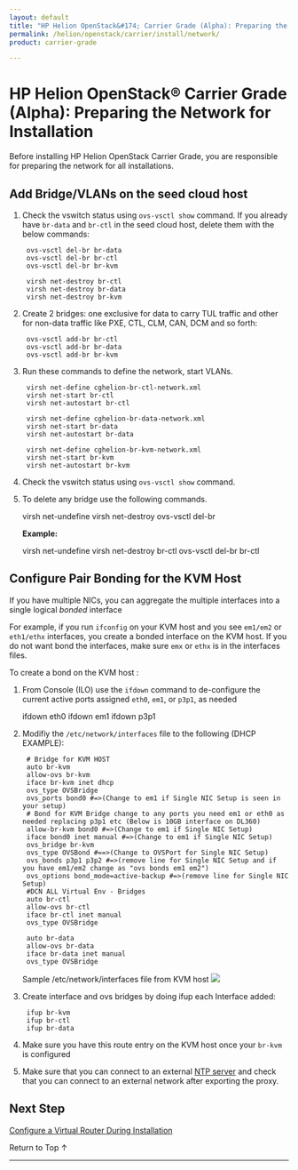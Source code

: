 ```yaml
---
layout: default
title: "HP Helion OpenStack&#174; Carrier Grade (Alpha): Preparing the Network for Installation"
permalink: /helion/openstack/carrier/install/network/
product: carrier-grade

---
```

<!--UNDER REVISION-->


<script>

function PageRefresh {
onLoad="window.refresh"
}

PageRefresh();

</script>

# HP Helion OpenStack&#174; Carrier Grade (Alpha): Preparing the Network for Installation 

Before installing HP Helion OpenStack Carrier Grade, you are responsible for preparing the network for all installations. 

## Add Bridge/VLANs on the seed cloud host

1. Check the vswitch status using `ovs-vsctl show` command. If you already have `br-data` and `br-ctl` in the seed cloud host, delete them with the below commands:

		ovs-vsctl del-br br-data
		ovs-vsctl del-br br-ctl
		ovs-vsctl del-br br-kvm

		virsh net-destroy br-ctl
		virsh net-destroy br-data
		virsh net-destroy br-kvm

2. Create 2 bridges: one exclusive for data to carry TUL traffic and other for non-data traffic like PXE, CTL, CLM, CAN, DCM and so forth: 

		ovs-vsctl add-br br-ctl
		ovs-vsctl add-br br-data
		ovs-vsctl add-br br-kvm

3. Run these commands to define the network, start VLANs. 

		virsh net-define cghelion-br-ctl-network.xml
		virsh net-start br-ctl
		virsh net-autostart br-ctl

		virsh net-define cghelion-br-data-network.xml
		virsh net-start br-data
		virsh net-autostart br-data

		virsh net-define cghelion-br-kvm-network.xml
		virsh net-start br-kvm
		virsh net-autostart br-kvm

4. Check the vswitch status using `ovs-vsctl show` command.

5. To delete any bridge use the following commands.

	virsh net-undefine <bridge-name>
	virsh net-destroy <bridge-name>
	ovs-vsctl del-br <bridge-name>

	**Example:**

	virsh net-undefine <br-ctl>
	virsh net-destroy br-ctl
	ovs-vsctl del-br br-ctl

## Configure Pair Bonding for the KVM Host

If you have multiple NICs, you can aggregate the multiple interfaces into a single logical *bonded* interface

For example, if you run `ifconfig` on your KVM host and you see `em1/em2` or `eth1/ethx` interfaces, you create a bonded interface on the KVM host. If you do not want bond the interfaces, make sure `emx` or `ethx` is in the interfaces files.

To create a bond on the KVM host :

1. From Console (ILO) use the `ifdown` command to de-configure the current active ports assigned `eth0`, `em1`, or `p3p1`, as needed

	ifdown eth0
	ifdown em1
	ifdown p3p1

2. Modifiy the `/etc/network/interfaces` file to the following (DHCP EXAMPLE):

		# Bridge for KVM HOST
		auto br-kvm
		allow-ovs br-kvm
		iface br-kvm inet dhcp
		ovs_type OVSBridge
		ovs_ports bond0 #=>(Change to em1 if Single NIC Setup is seen in your setup)
		# Bond for KVM Bridge change to any ports you need em1 or eth0 as needed replacing p3p1 etc (Below is 10GB interface on DL360)
		allow-br-kvm bond0 #=>(Change to em1 if Single NIC Setup)
		iface bond0 inet manual #=>(Change to em1 if Single NIC Setup)
		ovs_bridge br-kvm
		ovs_type OVSBond #==>(Change to OVSPort for Single NIC Setup)
		ovs_bonds p3p1 p3p2 #=>(remove line for Single NIC Setup and if you have em1/em2 change as "ovs bonds em1 em2")
		ovs_options bond_mode=active-backup #=>(remove line for Single NIC Setup)
		#DCN ALL Virtual Env - Bridges
		auto br-ctl
		allow-ovs br-ctl
		iface br-ctl inet manual
		ovs_type OVSBridge

		auto br-data
		allow-ovs br-data
		iface br-data inet manual
		ovs_type OVSBridge

	Sample /etc/network/interfaces file from KVM host 
	<img src="media/CGH-interfaces-file" >

3. Create interface and ovs bridges by doing ifup each Interface added:

		ifup br-kvm
		ifup br-ctl
		ifup br-data

4. Make sure you have this route entry on the KVM host once your `br-kvm` is configured
 
5. Make sure that you can connect to an external [NTP server](/helion/openstack/carrier/install/ntp/) and check that you can connect to an external network after exporting the proxy. 

## Next Step

[Configure a Virtual Router During Installation](/helion/openstack/carrier/install/virt-router/)


<a href="#top" style="padding:14px 0px 14px 0px; text-decoration: none;"> Return to Top &#8593; </a>

---


